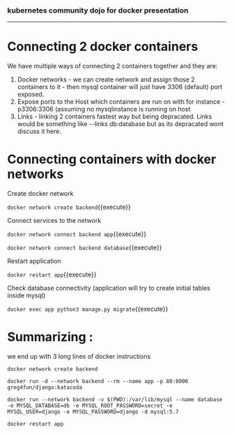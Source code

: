 ### kubernetes community dojo for docker presentation
---  
# Connecting 2 docker containers 

We have multiple ways of connecting 2 containers together and they are:
1. Docker networks - we can create network and assign those 2 containers to it - then mysql
   container will just have 3306 (default) port exposed.
2. Expose ports to the Host which containers are run on with for instance -p3306:3306 (assuming no mysqlinstance is
   running on host
3. Links - linking 2 containers fastest way but being depracated. Links would be something like --links db:database but as its depracated wont discuss it here.


# Connecting containers with docker networks

Create docker network

`docker network create backend`{{execute}}

Connect services to the network

`docker network connect backend app`{{execute}}

`docker network connect backend database`{{execute}}

Restart application

`docker restart app`{{execute}}

Check database connectivity (application will try to create initial tables inside mysql)

`docker exec app python3 manage.py migrate`{{execute}}


# Summarizing : 

we end up with 3 long lines of docker instructions

`docker network create backend`

`docker run -d --network backend --rm --name app -p 80:8000 greg4fun/django:katacoda`

`docker run --network backend -v $(PWD):/var/lib/mysql --name database -e MYSQL_DATABASE=db -e MYSQL_ROOT_PASSWORD=secret -e MYSQL_USER=django -e MYSQL_PASSWORD=django -d mysql:5.7`

`docker restart app`



##



